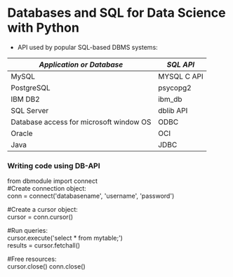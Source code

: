 # Databases and SQL for Data Science with Python
- API used by popular SQL-based DBMS systems:

|*Application or Database*                | *SQL API*        |
|-----------------------------------------|------------------|
|MySQL                                    | MYSQL C API      |
|PostgreSQL                               | psycopg2         |
|IBM DB2                                  | ibm_db           |
|SQL Server                               | dblib API        |
|Database access for microsoft window OS  | ODBC             |
|Oracle                                   | OCI              |
|Java                                     | JDBC             |

### Writing code using DB-API
from dbmodule import connect<br>
#Create connection object:<br>
conn = connect('databasename', 'username', 'password')

#Create a cursor object:<br>
cursor = conn.cursor()

#Run queries:<br>
cursor.execute('select * from mytable;')<br>
results = cursor.fetchall()

#Free resources:<br>
cursor.close()
conn.close()